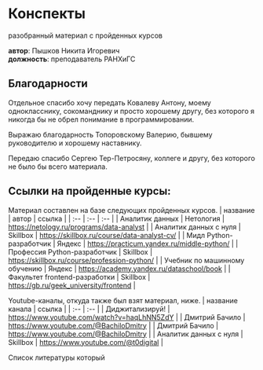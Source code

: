 # Конспекты
разобранный материал с пройденных курсов
<br>

**автор**: Пышков Никита Игоревич<br>
**должность**: преподаватель РАНХиГС

## Благодарности
Отдельное спасибо хочу передать Ковалеву Антону, моему однокласснику, сокоманднику и просто хорошему другу, без которого я никогда бы не обрел понимание в программировании.

Выражаю благодарность Топоровскому Валерию, бывшему руководителю и хорошему наставнику.

Передаю спасибо Сергею Тер-Петросяну, коллеге и другу, без которого не было бы всего материала. 

## Ссылки на пройденные курсы:
Материал составлен на базе следующих пройденных курсов.
| название | автор | ссылка |
| :-- | :-- | :-- |
| Аналитик данных | Нетология | https://netology.ru/programs/data-analyst |
| Аналитик данных с нуля | Skillbox | https://skillbox.ru/course/data-analyst-cv/ |
| Мидл Python-разработчик | Яндекс | https://practicum.yandex.ru/middle-python/ |
| Профессия Python-разработчик | Skillbox | https://skillbox.ru/course/profession-python/ |
| Учебник по машинному обучению | Яндекс | https://academy.yandex.ru/dataschool/book |
| Факультет frontend-разработки | Skillbox | https://gb.ru/geek_university/frontend |

Youtube-каналы, откуда также был взят материал, ниже.
| название канала | ссылка |
| :-- | :-- |
| Диджитализируй! | https://www.youtube.com/watch?v=haqLhNN5ZdY |
| Дмитрий Бачило | https://www.youtube.com/@BachiloDmitry |
| Дмитрий Бачило | https://www.youtube.com/@BachiloDmitry |
| Аналитик данных с нуля | Skillbox | https://www.youtube.com/@t0digital |

Список литературы который 
